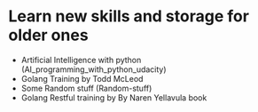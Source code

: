 # Learn new skills and storage for older ones
- Artificial Intelligence with python (AI_programming_with_python_udacity)
- Golang Training by Todd McLeod
- Some Random stuff (Random-stuff)
- Golang Restful training by By Naren Yellavula book 
